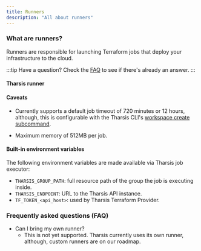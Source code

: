 ```yaml
---
title: Runners
description: "All about runners"
---
```


### What are runners?

Runners are responsible for launching Terraform jobs that deploy your infrastructure to the cloud.

:::tip Have a question?
Check the [FAQ](#frequently-asked-questions-faq) to see if there's already an answer.
:::

#### Tharsis runner

#### Caveats

- Currently supports a default job timeout of 720 minutes or 12 hours, although, this is configurable with the Tharsis CLI's [workspace create subcommand](../../cli/tharsis/commands.md#workspace-create-subcommand).

- Maximum memory of 512MB per job.

#### Built-in environment variables

The following environment variables are made available via Tharsis job executor:

- `THARSIS_GROUP_PATH`: full resource path of the group the job is executing inside.
- `THARSIS_ENDPOINT`: URL to the Tharsis API instance.
- `TF_TOKEN_<api_host>`: used by Tharsis Terraform Provider.

### Frequently asked questions (FAQ)

- Can I bring my own runner?
  - This is not yet supported. Tharsis currently uses its own runner, although, custom runners are on our roadmap.
